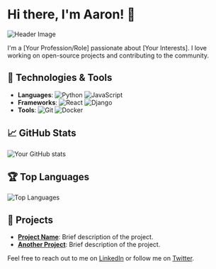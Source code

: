 # Hi there, I'm Aaron! 👋

![Header Image](url-to-header-image)

I'm a [Your Profession/Role] passionate about [Your Interests]. I love working on open-source projects and contributing to the community.

## 🔧 Technologies & Tools
- **Languages**: ![Python](https://img.shields.io/badge/-Python-3776AB?style=flat-square&logo=python&logoColor=white) ![JavaScript](https://img.shields.io/badge/-JavaScript-F7DF1E?style=flat-square&logo=javascript&logoColor=black)
- **Frameworks**: ![React](https://img.shields.io/badge/-React-61DAFB?style=flat-square&logo=react&logoColor=white) ![Django](https://img.shields.io/badge/-Django-092E20?style=flat-square&logo=django&logoColor=white)
- **Tools**: ![Git](https://img.shields.io/badge/-Git-F05032?style=flat-square&logo=git&logoColor=white) ![Docker](https://img.shields.io/badge/-Docker-2496ED?style=flat-square&logo=docker&logoColor=white)

## 📈 GitHub Stats
![Your GitHub stats](https://github-readme-stats.vercel.app/api?username=your-username&show_icons=true&theme=radical)

## 🏆 Top Languages
![Top Languages](https://github-readme-stats.vercel.app/api/top-langs/?username=your-username&layout=compact&theme=radical)

## 🚀 Projects
- **[Project Name](link-to-project)**: Brief description of the project.
- **[Another Project](link-to-project)**: Brief description of the project.

Feel free to reach out to me on [LinkedIn](link-to-linkedin) or follow me on [Twitter](link-to-twitter).
